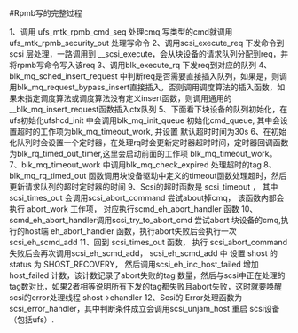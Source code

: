     
#Rpmb写的完整过程

1、调用 ufs_mtk_rpmb_cmd_seq 处理cmq,写类型的cmd就调用 ufs_mtk_rpmb_security_out 处理写命令
2、调用scsi_execute_req 下发命令到scsi 层处理，一路调用到 __scsi_execute，会从块设备的请求队列分配到req，并将rpmb写命令写入该req
3、调用blk_execute_rq 下发req到对应的队列
4、 blk_mq_sched_insert_request 中判断req是否需要直接插入队列，如果是，则调用blk_mq_request_bypass_insert直接插入，否则调用调度算法的插入函数，如果未指定调度算法或调度算法没有定义insert函数，则调用通用的__blk_mq_insert_request函数插入ctx队列
5、下面看下块设备的队列初始化，在ufs初始化ufshcd_init 中会调用blk_mq_init_queue
 初始化cmd_queue, 其中会设置超时的工作项为blk_mq_timeout_work, 并设置 默认超时时间为30s
6、在初始化队列时会设置一个定时器，在处理rq时会更新定时器超时时间，定时器回调函数为blk_rq_timed_out_timer,这里会启动前面的工作项 blk_mq_timeout_work。
7、blk_mq_timeout_work 中调用blk_mq_check_expired 处理超时的tag
8、blk_mq_rq_timed_out 函数调用块设备驱动中定义的timeout函数处理超时，然后更新请求队列的超时定时器的时间
9、Scsi的超时函数是 scsi_timeout ， 其中 scsi_times_out 会调用scsi_abort_command 尝试about掉cmq， 该函数内部会执行 abort_work 工作项， 对应执行scmd_eh_abort_handler 函数
10、scmd_eh_abort_handler调用scsi_try_to_abort_cmd 尝试abort 块设备的cmq,执行的host端 eh_abort_handler 函数，执行abort失败后会执行一次 scsi_eh_scmd_add
11、回到 scsi_times_out 函数， 执行 scsi_abort_command 失败后会再次调用scsi_eh_scmd_add， scsi_eh_scmd_add 中 设置 shost 的status 为 SHOST_RECOVERY， 然后调用scsi_eh_inc_host_failed 增加 host_failed 计数，该计数记录了abort失败的tag 数量，然后与scsi中正在处理的tag数对比，如果2者相等说明所有下发的tag都失败且abort失败，这时就要唤醒scsi的error处理线程 shost->ehandler
12、Scsi的 Error处理函数为 scsi_error_handler，其中判断条件成立会调用scsi_unjam_host 重启 scsi设备（包括ufs）.

